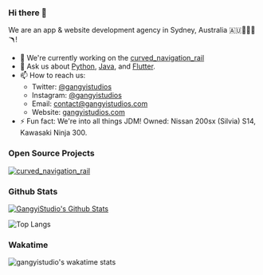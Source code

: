 ### Hi there 👋

We are an app & website development agency in Sydney, Australia 🇦🇺🌉🦘🐨🪃! 

- 🔭 We're currently working on the [curved_navigation_rail](https://github.com/gangyistudios/curved_navigation_rail)
- 💬 Ask us about [Python](https://www.python.org/), [Java](https://www.java.com/en/), and [Flutter](https://flutter.dev).
- 📫 How to reach us: 
  - Twitter:   [@gangyistudios](https://twitter.com/gangyistudios)
  - Instagram: [@gangyistudios](https://www.instagram.com/gangyistudios/)
  - Email:     [contact@gangyistudios.com](mailto:contact@gangyistudios.com)
  - Website:   [gangyistudios.com](http://gangyistudios.com)
- ⚡ Fun fact: We're into all things JDM! Owned: Nissan 200sx (Silvia) S14, Kawasaki Ninja 300. 

### Open Source Projects

[![curved_navigation_rail](https://github-readme-stats.vercel.app/api/pin/?username=gangyistudios&repo=curved_navigation_rail)](https://github.com/gangyistudios/curved_navigation_rail)


### Github Stats

[![GangyiStudio's Github Stats](https://github-readme-stats.vercel.app/api?username=gangyistudios&count_private=true&theme=default&show_icons=true)]()

![Top Langs](https://github-readme-stats.vercel.app/api/top-langs/?username=gangyistudios&layout=compact)

### Wakatime 

![gangyistudio's wakatime stats](https://github-readme-stats.vercel.app/api/wakatime?username=gangyistudios)

<!--
**gangyistudios/gangyistudios** is a ✨ _special_ ✨ repository because its `README.md` (this file) appears on your GitHub profile.

Here are some ideas to get you started:

- 🔭 I’m currently working on ...
- 🌱 I’m currently learning ...
- 👯 I’m looking to collaborate on ...
- 🤔 I’m looking for help with ...
- 💬 Ask me about ...
- 📫 How to reach me: ...
- 😄 Pronouns: ...
- ⚡ Fun fact: ...
-->

